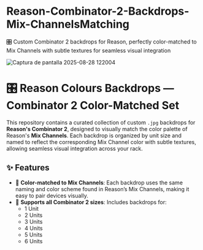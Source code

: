# Reason-Combinator-2-Backdrops-Mix-ChannelsMatching
🎛️ Custom Combinator 2 backdrops for Reason, perfectly color-matched to Mix Channels with subtle textures for seamless visual integration

![Captura de pantalla 2025-08-28 122004](https://github.com/user-attachments/assets/ab0018d6-75ec-40d3-8bdf-62f3f11b2aff)


# 🎛️ Reason Colours Backdrops — Combinator 2 Color-Matched Set

This repository contains a curated collection of custom `.jpg` backdrops for **Reason's Combinator 2**, designed to visually match the color palette of Reason's **Mix Channels**. Each backdrop is organized by unit size and named to reflect the corresponding Mix Channel color with subtle textures, allowing seamless visual integration across your rack.

## ✨ Features

- 🎨 **Color-matched to Mix Channels**: Each backdrop uses the same naming and color scheme found in Reason’s Mix Channels, making it easy to pair devices visually.
- 📐 **Supports all Combinator 2 sizes**: Includes backdrops for:
  - 1 Unit
  - 2 Units
  - 3 Units
  - 4 Units
  - 5 Units
  - 6 Units


  
